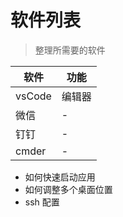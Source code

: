 # 软件列表

> 整理所需要的软件

| 软件   | 功能   |
| ------ | ------ |
| vsCode | 编辑器 |
| 微信   | -      |
| 钉钉   | -      |
| cmder  | -      |

- 如何快速启动应用
- 如何调整多个桌面位置
- ssh 配置